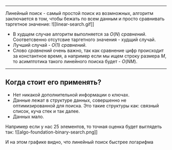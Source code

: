 
---
Линейный поиск - самый простой поиск из возмножных, алгоритм заключается в том, чтобы бежать по всем данным и просто сравнивать таргетное значение:
![[linear-search.gif]]

* В худщем случае алгоритм выполняется за $O(N)\ сравнений$. Соответсвенно отсутсвие таргетного значения - худщий случай.
* Лучший случай - $O(1)\ сравнений$.
* Слово $сравнений$ очень важно, так как сравнение цифр происходит за константное время, а например если мы ищем строку размера $M$, то асимптотика такого линейного поиска будет -  $O(NM)$.
---
## Когда стоит его применять?

- Нет никакой дополнительной информации о ключах.
- Данные лежат в структуре данных, совершенно не оптимизированной для поиска. Это такие структуры как: связный список, куча стек и так далее.
- Данных мало.

Например если у нас 25 элементов, то точная оценка будет выглядеть так:
![[algo-foundation-binary-search.png]]

И на этом графике видно, что линейный поиск быстрее логарифма
